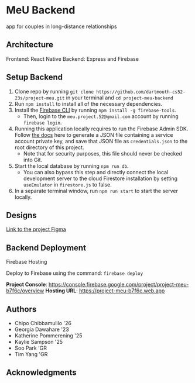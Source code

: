 # MeU Backend

app for couples in long-distance relationships

## Architecture
Frontend: React Native
Backend: Express and Firebase

## Setup Backend
1. Clone repo by running `git clone https://github.com/dartmouth-cs52-23s/project-meu.git` in your terminal and `cd project-meu-backend`
2. Run `npm install` to install all of the necessary dependencies.
3. Install the [Firebase CLI](https://firebase.google.com/docs/cli) by running `npm install -g firebase-tools`.
    - Then, login to the `meu.project.52@gmail.com` account by running `firebase login`.
4. Running this application locally requires to run the Firebase Admin SDK. Follow [the docs](https://firebase.google.com/docs/admin/setup) here to generate a JSON file containing a service account private key, and save that JSON file as `credentials.json` to the root directory of this project.
    - Note that for security purposes, this file should never be checked into Git.
5. Start the local database by running `npm run db`.
    - You can also bypass this step and directly connect the local development server to the cloud Firestore installation by setting `useEmulator` in `firestore.js` to false. 
6. In a separate terminal window, run `npm run start` to start the server locally.

## Designs
[Link to the project Figma](https://www.figma.com/file/PYeh3GKvg4VwmsTEXIc0Bs/Tim_Soo_Kaylie_Final-project?type=design&node-id=2722%3A11215&t=bPEOBP3huvstSb1E-1)

## Backend Deployment
Firebase Hosting

Deploy to Firebase using the command: `firebase deploy`

**Project Console**: https://console.firebase.google.com/project/project-meu-b7f6c/overview
**Hosting URL**: https://project-meu-b7f6c.web.app

## Authors
* Chipo Chibbamulilo '26
* Georgia Dawahare '23
* Katherine Pommerening '25
* Kaylie Sampson '25
* Soo Park 'GR
* Tim Yang 'GR

## Acknowledgments 
